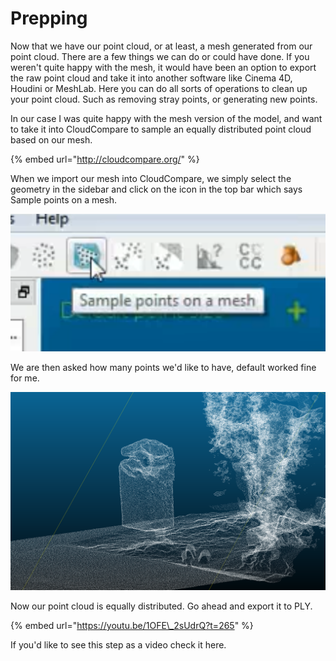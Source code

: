 # Prepping

Now that we have our point cloud, or at least, a mesh generated from our point cloud. There are a few things we can do or could have done. If you weren't quite happy with the mesh, it would have been an option to export the raw point cloud and take it into another software like Cinema 4D, Houdini or MeshLab. Here you can do all sorts of operations to clean up your point cloud. Such as removing stray points, or generating new points.

In our case I was quite happy with the mesh version of the model, and want to take it into CloudCompare to sample an equally distributed point cloud based on our mesh.

{% embed url="http://cloudcompare.org/" %}

When we import our mesh into CloudCompare, we simply select the geometry in the sidebar and click on the icon in the top bar which says Sample points on a mesh.

![](../../../.gitbook/assets/image%20%2844%29.png)

We are then asked how many points we'd like to have, default worked fine for me.

![](../../../.gitbook/assets/image%20%2851%29.png)

Now our point cloud is equally distributed. Go ahead and export it to PLY.

{% embed url="https://youtu.be/1OFE\_2sUdrQ?t=265" %}

If you'd like to see this step as a video check it here.



